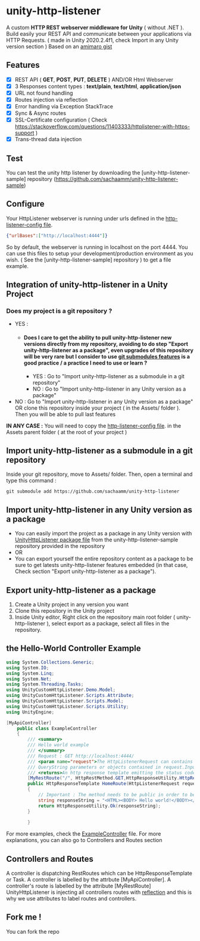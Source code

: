 # unity-http-listener
A custom **HTTP REST webserver middleware for Unity** ( without .NET ). Build easily your REST API and communicate between your applications via HTTP Requests. ( made in Unity 2020.2.4f1, check Import in any Unity version section )
Based on an [amimaro gist](https://gist.githubusercontent.com/amimaro/10e879ccb54b2cacae4b81abea455b10/raw/e582fdbabda477eaf691b6a962cfb246274cad50/UnityHttpListener.cs)

## Features 
- [x] REST API ( **GET**, **POST**, **PUT**, **DELETE** ) AND/OR  Html Webserver
- [x] 3 Responses content types : **text/plain**, **text/html**, **application/json**
- [x] URL not found handling
- [x] Routes injection via reflection
- [x] Error handling via Exception StackTrace 
- [x] Sync & Async routes
- [x] SSL-Certificate configuration ( Check https://stackoverflow.com/questions/11403333/httplistener-with-https-support )
- [x] Trans-thread data injection 

## Test
You can test the unity http listener by downloading the [unity-http-listener-sample] repository (https://github.com/sachaamm/unity-http-listener-sample)


## Configure 
Your HttpListener webserver is running under urls defined in the [http-listener-config file](https://github.com/sachaamm/unity-http-listener-sample/blob/main/http-listener-config.json).
```json 
{"urlBases":["http://localhost:4444"]}
```

So by default, the webserver is running in localhost on the port 4444. You can use this files to setup your development/production environment as you wish.
( See the [unity-http-listener-sample] repository ) to get a file example.

## Integration of unity-http-listener in a Unity Project
### Does my project is a git repository ? 
 - YES : 
   - #### Does I care to get the ability to pull unity-http-listener new versions directly from my repository, avoiding to do step "Export unity-http-listener as a package", even upgrades of this repository will be very rare but I consider to use [git submodules features](https://git-scm.com/book/en/v2/Git-Tools-Submodules) is a good practice / a practice I need to use or learn ? 
     - YES : Go to "Import unity-http-listener as a submodule in a git repository"
     - NO : Go to "Import unity-http-listener in any Unity version as a package" 
 - NO : Go to "Import unity-http-listener in any Unity version as a package" OR clone this repository inside your project ( in the Assets/ folder ). Then you will be able to pull last features
  
**IN ANY CASE :**  You will need to copy the [http-listener-config file](https://github.com/sachaamm/unity-http-listener/blob/main/http-listener-config.json). in the Assets parent folder ( at the root of your project )

## Import unity-http-listener as a submodule in a git repository
Inside your git repository, move to Assets/ folder. Then, open a terminal and type this command : 
```
git submodule add https://github.com/sachaamm/unity-http-listener
```


## Import unity-http-listener in any Unity version as a package
- You can easily import the project as a package in any Unity version with [UnityHttpListener package file](https://github.com/sachaamm/unity-http-listener-sample/blob/main/UnityHttpListener.unitypackage) from the unity-http-listener-sample repository  provided in the repository 
- OR 
- You can export yourself the entire repository content as a package to be sure to get latests unity-http-listener features embedded (in that case, Check section "Export unity-http-listener as a package"). 

## Export unity-http-listener as a package
 1. Create a Unity project in any version you want
 2. Clone this repository in the Unity project
 3. Inside Unity editor, Right click on the repository main root folder ( unity-http-listener ), select export as a package, select all files in the repository.


## the Hello-World Controller Example 
```cs
using System.Collections.Generic;
using System.IO;
using System.Linq;
using System.Net;
using System.Threading.Tasks;
using UnityCustomHttpListener.Demo.Model;
using UnityCustomHttpListener.Scripts.Attribute;
using UnityCustomHttpListener.Scripts.Model;
using UnityCustomHttpListener.Scripts.Utility;
using UnityEngine;

[MyApiController]
    public class ExampleController
    {
        /// <summary>
        /// Hello world example
        /// </summary>
        /// Request : GET http://localhost:4444/
        /// <param name="request">The HttpListenerRequest can contains parameters, such as 
        /// QueryString parameters or objects contained in request.InputStream</param>
        /// <returns>An http response template emitting the status code 200</returns>
        [MyRestRoute("/", HttpRestMethod.GET,HttpResponseUtility.HttpResponseContentType.Html)]
        public HttpResponseTemplate HomeRoute(HttpListenerRequest request) 
        {
            // Important : The method needs to be public in order to be retrieved by reflection !!!
            string responseString = "<HTML><BODY> Hello world!</BODY></HTML>";
            return HttpResponseUtility.Ok(responseString);
        }
        
        }
```

For more examples, check the [ExampleController](https://github.com/sachaamm/unity-http-listener/blob/main/Demo/Controller/ExampleController.cs) file. For more explanations, you can also go to Controllers and Routes section



## Controllers and Routes
A controller is dispatching RestRoutes which can be HttpResponseTemplate or Task<HttpResponseTemplate>. A controller is labelled by the attrbute [MyApiController].
A controller's route is labelled by the attribute [MyRestRoute]
UnityHttpListener is injecting all controllers routes with [reflection](https://docs.microsoft.com/en-us/dotnet/csharp/programming-guide/concepts/reflection) and this is why we use attributes to label routes and controllers.

## Fork me !
You can fork the repo 
    

``````

